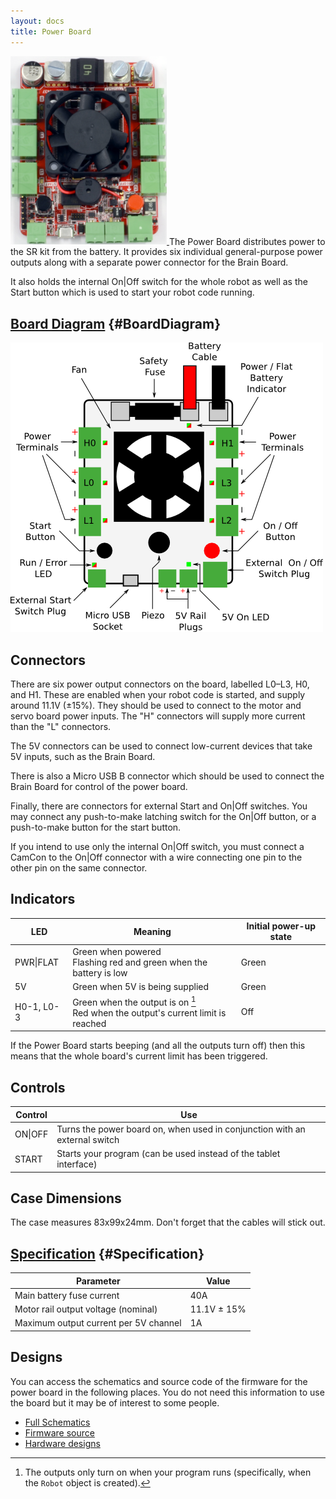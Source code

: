 ```yaml
---
layout: docs
title: Power Board
---
```

<a href="/images/content/kit/pbv4.png">
	<img src="/images/content/kit/pbv4.png" alt="A photo of a power board" title="The Power Board, click to view larger" width="250px" class="right" />
</a>
The Power Board distributes power to the SR kit from the battery. It provides
six individual general-purpose power outputs along with a separate power connector
for the Brain Board.

It also holds the internal On|Off switch for the whole robot as well as
the Start button which is used to start your robot code running.

[Board Diagram](#BoardDiagram) {#BoardDiagram}
----------
<img src="/images/content/kit/power_board_v4_diagram.png" alt="A diagram of a power board" />

Connectors
----------

There are six power output connectors on the board, labelled L0–L3, H0, and H1.
These are enabled when your robot code is started, and supply around 11.1V
(±15%). They should be used to connect to the motor and servo board power
inputs. The "H" connectors will supply more current than the "L" connectors.

The 5V connectors can be used to connect low-current devices that take 5V
inputs, such as the Brain Board.

There is also a Micro USB B connector which should be used to connect the Brain
Board for control of the power board.

Finally, there are connectors for external Start and On\|Off switches. You may
connect any push-to-make latching switch for the On\|Off button, or a
push-to-make button for the start button.

<div class="info">If you intend to use only the internal On|Off switch, you
must connect a CamCon to the On|Off connector with a wire connecting one pin to
the other pin on the same connector.</div>

Indicators
----------

|   LED           | Meaning                         | Initial power-up state
|-----------------|---------------------------------|----------------------
| PWR\|FLAT       | Green when powered<br />Flashing red and green when the battery is low | Green
| 5V              | Green when 5V is being supplied | Green
| H0-1, L0-3      | Green when the output is on [^1]<br />Red when the output's current limit is reached | Off

[^1]: The outputs only turn on when your program runs (specifically, when the `Robot` object is created).

If the Power Board starts beeping (and all the outputs turn off) then this
means that the whole board's current limit has been triggered.

Controls
--------

| Control        | Use
|----------------|----------------------------
| ON\|OFF        | Turns the power board on, when used in conjunction with an external switch
| START          | Starts your program (can be used instead of the tablet interface)


Case Dimensions
---------------

The case measures 83x99x24mm. Don't forget that the cables will stick out.

[Specification](#Specification) {#Specification}
-------------

|  Parameter                           |   Value   |
|--------------------------------------|-----------|
| Main battery fuse current            | 40A       |
| Motor rail output voltage (nominal)  | 11.1V ± 15% |
| Maximum output current per 5V channel| 1A        |


Designs
-------

You can access the schematics and source code of the firmware for the power board in the following places.
You do not need this information to use the board but it may be of interest to some people.

* [Full Schematics](/resources/kit/power-schematic.pdf)
* [Firmware source](https://www.studentrobotics.org/cgit/boards/power-v4-fw.git/)
* [Hardware designs](https://www.studentrobotics.org/cgit/boards/power-v4-hw.git/)
